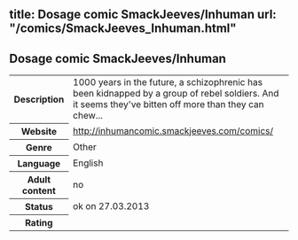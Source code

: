 title: Dosage comic SmackJeeves/Inhuman
url: "/comics/SmackJeeves_Inhuman.html"
---
Dosage comic SmackJeeves/Inhuman
-----------------------------------------

<table class="comicinfo">
<tr>
<th>Description</th><td>1000 years in the future, a schizophrenic has been kidnapped by a group of rebel soldiers. And it seems they've bitten off more than they can chew...</td>
</tr>
<tr>
<th>Website</th><td><a href="http://inhumancomic.smackjeeves.com/comics/">http://inhumancomic.smackjeeves.com/comics/</a></td>
</tr>
<tr>
<th>Genre</th><td>Other</td>
</tr>
<tr>
<th>Language</th><td>English</td>
</tr>
<tr>
<th>Adult content</th><td>no</td>
</tr>
<tr>
<th>Status</th><td>ok on 27.03.2013</td>
</tr>
<tr>
<th>Rating</th><td><div class="g-plusone" data-size="standard" data-annotation="bubble"
 data-href="http://inhumancomic.smackjeeves.com/comics/"></div></td>
</tr>
</table>
<script type="text/javascript">
  (function() {
    var po = document.createElement('script'); po.type = 'text/javascript'; po.async = true;
    po.src = 'https://apis.google.com/js/plusone.js';
    var s = document.getElementsByTagName('script')[0]; s.parentNode.insertBefore(po, s);
  })();
</script>
